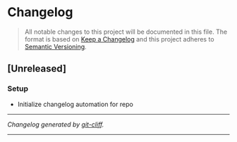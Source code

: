 # Changelog

> All notable changes to this project will be documented in this file. The format is based on
[Keep a Changelog](http://keepachangelog.com/) and this project adheres to
[Semantic Versioning](http://semver.org/).

## [Unreleased]

### Setup

- Initialize changelog automation for repo

***
*Changelog generated by [git-cliff](https://github.com/orhun/git-cliff).*
***
